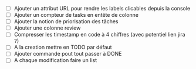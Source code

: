 * [ ] Ajouter un attribut URL pour rendre les labels clicables depuis la console
* [ ] Ajouter un compteur de tasks en entête de colonne
* [ ] Ajouter la notion de priorisation des tâches
* [ ] Ajouter une colonne review
* [ ] Compresser les timestamp en code à 4 chiffres (avec potentiel lien jira ?)
* [ ] A la creation mettre en TODO par défaut
* [ ] Ajouter commande pout tout passer à DONE
* [ ] A chaque modification faire un list
